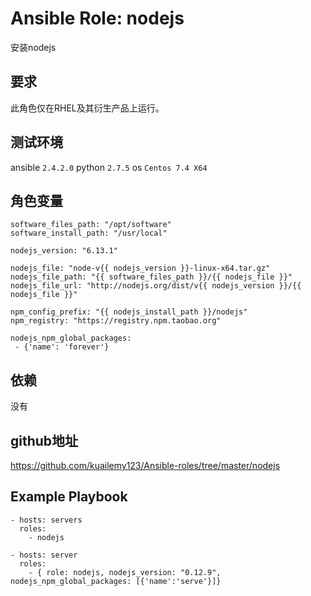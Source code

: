 # Ansible Role: nodejs

安装nodejs

## 要求

此角色仅在RHEL及其衍生产品上运行。

## 测试环境

ansible `2.4.2.0`
python `2.7.5`
os `Centos 7.4 X64`

## 角色变量
    software_files_path: "/opt/software"
    software_install_path: "/usr/local"

    nodejs_version: "6.13.1"

    nodejs_file: "node-v{{ nodejs_version }}-linux-x64.tar.gz"
    nodejs_file_path: "{{ software_files_path }}/{{ nodejs_file }}"
    nodejs_file_url: "http://nodejs.org/dist/v{{ nodejs_version }}/{{ nodejs_file }}"

    npm_config_prefix: "{{ nodejs_install_path }}/nodejs"
    npm_registry: "https://registry.npm.taobao.org"

    nodejs_npm_global_packages: 
     - {'name': 'forever'}


## 依赖

没有

## github地址
https://github.com/kuailemy123/Ansible-roles/tree/master/nodejs

## Example Playbook

    - hosts: servers
      roles:
        - nodejs
        
    - hosts: server
      roles:
        - { role: nodejs, nodejs_version: "0.12.9", nodejs_npm_global_packages: [{'name':'serve'}]}
